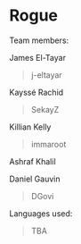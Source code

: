 # Rogue

Team members:

James El-Tayar
>j-eltayar

Kayssé Rachid
>SekayZ

Killian Kelly
>immaroot

Ashraf Khalil
>

Daniel Gauvin 
>DGovi


Languages used:
>TBA
